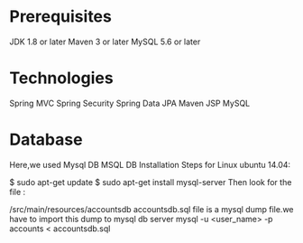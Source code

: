 # Prerequisites
JDK 1.8 or later
Maven 3 or later
MySQL 5.6 or later
# Technologies
Spring MVC
Spring Security
Spring Data JPA
Maven
JSP
MySQL
# Database
Here,we used Mysql DB MSQL DB Installation Steps for Linux ubuntu 14.04:

$ sudo apt-get update
$ sudo apt-get install mysql-server
Then look for the file :

/src/main/resources/accountsdb
accountsdb.sql file is a mysql dump file.we have to import this dump to mysql db server
mysql -u <user_name> -p accounts < accountsdb.sql
